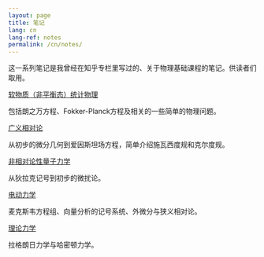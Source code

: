```yaml
---
layout: page
title: 笔记
lang: cn
lang-ref: notes
permalink: /cn/notes/
---
```


这一系列笔记是我曾经在知乎专栏里写过的、关于物理基础课程的笔记。供读者们取用。

[软物质（非平衡态）统计物理]({{site.url}}/assets/soft_matter.pdf)

包括朗之万方程、Fokker-Planck方程及相关的一些简单的物理问题。

[广义相对论]({{site.url}}/assets/general_relativity.pdf)

从初步的微分几何到爱因斯坦场方程，简单介绍施瓦西度规和克尔度规。

[非相对论性量子力学]({{site.url}}/assets/quantum_mechanics.pdf)

从狄拉克记号到初步的微扰论。

[电动力学]({{site.url}}/assets/electrodynamics.pdf)

麦克斯韦方程组、向量分析的记号系统、外微分与狭义相对论。

[理论力学]({{site.url}}/assets/theoretical_mechanics.pdf)

拉格朗日力学与哈密顿力学。